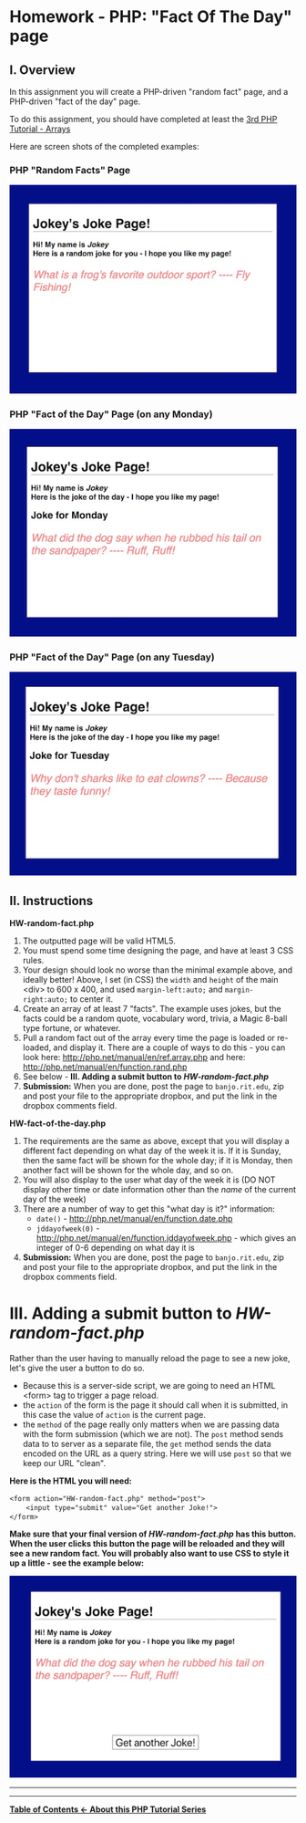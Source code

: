 # Homework - PHP: "Fact Of The Day" page

## I. Overview
In this assignment you will create a PHP-driven "random fact" page, and a PHP-driven "fact of the day" page.

To do this assignment, you should have completed at least the [3rd PHP Tutorial - Arrays](php-3.md)

Here are screen shots of the completed examples:

### PHP "Random Facts" Page
![Screenshot](_images/php-fact-of-the-day-HW-1.jpg)

### PHP "Fact of the Day" Page (on any Monday)
![Screenshot](_images/php-fact-of-the-day-HW-2.jpg)

### PHP "Fact of the Day" Page (on any Tuesday)
![Screenshot](_images/php-fact-of-the-day-HW-3.jpg)

## II. Instructions
**HW-random-fact.php**
1. The outputted page will be valid HTML5.
1. You must spend some time designing the page, and have at least 3 CSS rules.
1. Your design should look no worse than the minimal example above, and ideally better! Above, I set (in CSS) the `width` and `height` of the main &lt;div> to 600 x 400, and used `margin-left:auto;` and `margin-right:auto;` to center it.
1. Create an array of at least 7 "facts". The example uses jokes, but the facts could be a random quote, vocabulary word, trivia, a Magic 8-ball type fortune, or whatever.
1. Pull a random fact out of the array every time the page is loaded or re-loaded, and display it. There are a couple of ways to do this - you can look here: http://php.net/manual/en/ref.array.php and here: http://php.net/manual/en/function.rand.php
1. See below -  **III. Adding a submit button to *HW-random-fact.php*** 
1. **Submission:** When you are done, post the page to `banjo.rit.edu`, zip and post your file to the appropriate dropbox, and put the link in the dropbox comments field.

**HW-fact-of-the-day.php**
1. The requirements are the same as above, except that you will display a different fact depending on what day of the week it is. If it is Sunday, then the same fact will be shown for the whole day; if it is Monday, then another fact will be shown for the whole day, and so on.
1. You will also display to the user what day of the week it is (DO NOT display other time or date information other than the *name* of the current day of the week)
1. There are a number of way to get this "what day is it?" information:
    - `date()` - http://php.net/manual/en/function.date.php
    - `jddayofweek(0)` - http://php.net/manual/en/function.jddayofweek.php - which gives an integer of 0-6 depending on what day it is
1. **Submission:** When you are done, post the page to `banjo.rit.edu`, zip and post your file to the appropriate dropbox, and put the link in the dropbox comments field.

# III. Adding a submit button to *HW-random-fact.php*
Rather than the user having to manually reload the page to see a new joke, let's give the user a button to do so.
- Because this is a server-side script, we are going to need an HTML &lt;form> tag to trigger a page reload.
- the `action` of the form is the page it should call when it is submitted, in this case the value of `action` is the current page.
- the `method` of the page really only matters when we are passing data with the form submission (which we are not). The `post` method sends data to to server as a separate file, the `get` method sends the data encoded on the URL as a query string. Here we will use `post` so that we keep our URL "clean".


**Here is the HTML you will need:**

```
<form action="HW-random-fact.php" method="post">
	<input type="submit" value="Get another Joke!">
</form>
```

**Make sure that your final version of *HW-random-fact.php* has this button. When the user clicks this button the page will be reloaded and they will see a new random fact. You will probably also want to use CSS to style it up a little - see the example below:**

![Screenshot](_images/php-fact-of-the-day-HW-4.jpg)

<hr><hr>

**[Table of Contents <- About this PHP Tutorial Series](php-0.md)**
